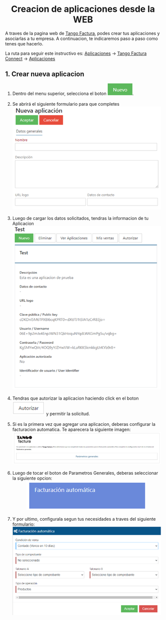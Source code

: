 <body>
    <h1 align="center">Creacion de aplicaciones desde la WEB</h1>

A traves de la pagina web de [Tango Factura](http://www.tangofactura.com), podes crear tus aplicaciones y asociarlas a tu empresa. A continuacion, te indicaremos paso a paso como tenes que hacerlo.

La ruta para seguir este instructivo es: [Aplicaciones](https://www.tangofactura.com/Home/BsDashboard#9) -> [Tango Factura Connect](https://www.tangofactura.com/PGR/ConfiguracionApi) -> [Aplicaciones](https://www.tangofactura.com/PGR/Aplicaciones)

<h2>1. Crear nueva aplicacion</h2>
<p class="Pasos">
<ol>
    <li>Dentro del menu superior, selecciona el boton <img src="./imagenes/btnNuevo.png" alt="NUEVO">.</li>
    <br>
    <li>Se abrirá el siguiente formulario para que completes <br>
        <div align="center"><img src="./imagenes/FormularioNuevaAplicacion.png" alt="Formulario Nueva Aplicacion"></div>
    </li>
    <br>
    <li>Luego de cargar los datos solicitados, tendras la informacion de tu Aplicacion <br>
        <div align="center"><img src="./imagenes/InformacionAplicacion.png" alt="Informacion Nueva Aplicacion"></div>
    </li>
    <br>
    <li>Tendras que autorizar la aplicacion haciendo click en el boton <img src="./imagenes/btnAutorizar.png" alt="AUTORIZAR"> y permitir la solicitud.</li>
    <br>
    <li>Si es la primera vez que agregar una aplicacion, deberas configurar la facturacion automatica. Te aparecera la siguiente imagen: <br>
    <div align="center"><img src="./imagenes/AutorizarFacturacionAutomatica.png" alt="Autorizar facturacion automatica"></div>
    </li>
    <br>
    <li>Luego de tocar el boton de Parametros Generales, deberas seleccionar la siguiente opcion: 
        <div align="center"><img src="./imagenes/btnFacturacionAutomatica.png" alt="Boton Facturacion Automatica"></div>
    </li>
    <br>
    <li>Y por ultimo, configurala segun tus necesidades a traves del siguiente formulario: <br>
        <div align="center"><img src="./imagenes/FormularioFacturacionAutomatica.png" alt="Formulario de configuracion de Facturacion Automatica"></div>
    </li>
</ol>
</p>

</body>
